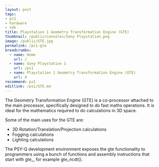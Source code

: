 ```yaml
---
layout: post
tags: 
- ps1
- hardware
- sdk
title: Playstation 1 Geometry Transformation Engine (GTE)
thumbnail: /public/consoles/Sony Playstation.png
image: /public/GTE.jpg
permalink: /ps1-gte
breadcrumbs:
  - name: Home
    url: /
  - name: Sony Playstation 1
    url: /ps1
  - name: Playstation 1 Geometry Transformation Engine (GTE)
    url: #
recommend: ps1
editlink: /ps1/GTE.md
---
```

The Geometry Transformation Engine (GTE) is a co-processor attached to the main processor, specifically designed to do fast maths operations. 
It is ideal for the mathematics required to do calculations in 3D space.

Some of the main uses for the GTE are:
* 3D Rotation/Translation/Projection calculations
* Fogging calculations
* Lighting calculations

The PSY-Q development environment exposes the gte functionality to programmers using a bunch of functions and assembly instructions that start with gte_, for example gte_ncdt().
